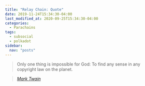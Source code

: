 ```yaml
---
title: "Relay Chain: Quote"
date: 2019-11-24T15:34:30-04:00
last_modified_at: 2020-09-25T15:34:30-04:00
categories:
  - Parachains
tags:
  - subsocial
  - polkadot
sidebar:
  nav: "posts"
---
```


> Only one thing is impossible for God: To find any sense in any copyright law on the planet.
  
> <cite><a href="http://www.brainyquote.com/quotes/quotes/m/marktwain163473.html">Mark Twain</a></cite>